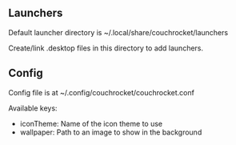 ## Launchers

Default launcher directory is ~/.local/share/couchrocket/launchers

Create/link .desktop files in this directory to add launchers.

## Config

Config file is at ~/.config/couchrocket/couchrocket.conf

Available keys:

- iconTheme: Name of the icon theme to use
- wallpaper: Path to an image to show in the background
